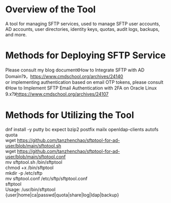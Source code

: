 # Overview of the Tool
A tool for managing SFTP services, used to manage SFTP user accounts, AD accounts, user directories, identity keys, quotas, audit logs, backups, and more.

# Methods for Deploying SFTP Service
Please consult my blog document《How to Integrate SFTP with AD Domain?》，https://www.cmdschool.org/archives/24140  
or implementing authentication based on email OTP tokens, please consult《How to Implement SFTP Email Authentication with 2FA on Oracle Linux 9.x?》https://www.cmdschool.org/archives/24107  
# Methods for Utilizing the Tool
dnf install -y putty bc expect bzip2 postfix mailx openldap-clients autofs quota  
wget https://github.com/tanzhenchao/sftptool-for-ad-user/blob/main/sftptool.sh  
wget https://github.com/tanzhenchao/sftptool-for-ad-user/blob/main/sftptool.conf  
mv sftptool.sh /bin/sftptool  
chmod +x /bin/sftptool  
mkdir -p /etc/sftp  
mv sftptool.conf /etc/sftp/sftptool.conf  
sftptool  
Usage: /usr/bin/sftptool {user|home|ca|passwd|quota|share|log|ldap|backup}
